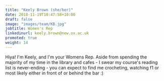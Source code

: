 ```yaml
---
title: "Keely Brown (she/her)"
date: 2018-11-19T10:47:58+10:00
draft: false
image: "images/team/KB.jpg"
jobtitle: Women's Rep
linkedinurl: keely.brown@new.ox.ac.uk
promoted: true
weight: 14
---
```


Hiya! I'm Keely, and I'm your Womens Rep. Aside from spending the majority of my time in the library and cafes - I swear my course's reading list is never-ending - you can expect to find me crocheting, watching f1 or most likely either in front of or behind the bar :)
